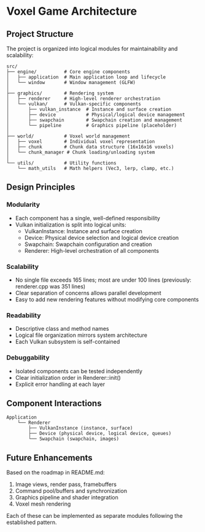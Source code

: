 # Voxel Game Architecture

## Project Structure

The project is organized into logical modules for maintainability and scalability:

```
src/
├── engine/          # Core engine components
│   ├── application  # Main application loop and lifecycle
│   └── window       # Window management (GLFW)
│
├── graphics/        # Rendering system
│   ├── renderer     # High-level renderer orchestration
│   └── vulkan/      # Vulkan-specific components
│       ├── vulkan_instance  # Instance and surface creation
│       ├── device           # Physical/logical device management
│       ├── swapchain        # Swapchain creation and management
│       └── pipeline         # Graphics pipeline (placeholder)
│
├── world/           # Voxel world management
│   ├── voxel        # Individual voxel representation
│   ├── chunk        # Chunk data structure (16x16x16 voxels)
│   └── chunk_manager # Chunk loading/unloading system
│
└── utils/           # Utility functions
    └── math_utils   # Math helpers (Vec3, lerp, clamp, etc.)
```

## Design Principles

### Modularity
- Each component has a single, well-defined responsibility
- Vulkan initialization is split into logical units:
  - VulkanInstance: Instance and surface creation
  - Device: Physical device selection and logical device creation
  - Swapchain: Swapchain configuration and creation
  - Renderer: High-level orchestration of all components

### Scalability
- No single file exceeds 165 lines; most are under 100 lines (previously: renderer.cpp was 351 lines)
- Clear separation of concerns allows parallel development
- Easy to add new rendering features without modifying core components

### Readability
- Descriptive class and method names
- Logical file organization mirrors system architecture
- Each Vulkan subsystem is self-contained

### Debuggability
- Isolated components can be tested independently
- Clear initialization order in Renderer::init()
- Explicit error handling at each layer

## Component Interactions

```
Application
    └── Renderer
        ├── VulkanInstance (instance, surface)
        ├── Device (physical device, logical device, queues)
        └── Swapchain (swapchain, images)
```

## Future Enhancements

Based on the roadmap in README.md:
1. Image views, render pass, framebuffers
2. Command pool/buffers and synchronization
3. Graphics pipeline and shader integration
4. Voxel mesh rendering

Each of these can be implemented as separate modules following the established pattern.
